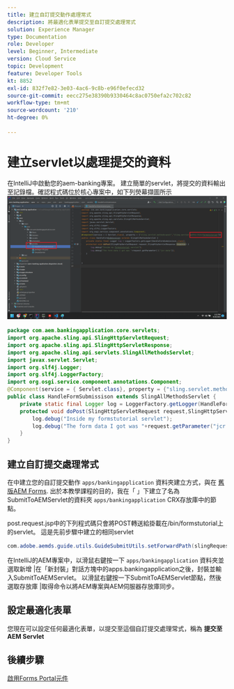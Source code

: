 ```yaml
---
title: 建立自訂提交動作處理常式
description: 將最適化表單提交至自訂提交處理常式
solution: Experience Manager
type: Documentation
role: Developer
level: Beginner, Intermediate
version: Cloud Service
topic: Development
feature: Developer Tools
kt: 8852
exl-id: 832f7e82-3e03-4ac6-9c8b-e96f0efecd32
source-git-commit: eecc275e38390b9330464c8ac0750efa2c702c82
workflow-type: tm+mt
source-wordcount: '210'
ht-degree: 0%

---
```


# 建立servlet以處理提交的資料

在IntelliJ中啟動您的aem-banking專案。
建立簡單的servlet，將提交的資料輸出至記錄檔。確認程式碼位於核心專案中，如下列熒幕擷圖所示
![create-servlet](assets/create-servlet.png)

```java
package com.aem.bankingapplication.core.servlets;
import org.apache.sling.api.SlingHttpServletRequest;
import org.apache.sling.api.SlingHttpServletResponse;
import org.apache.sling.api.servlets.SlingAllMethodsServlet;
import javax.servlet.Servlet;
import org.slf4j.Logger;
import org.slf4j.LoggerFactory;
import org.osgi.service.component.annotations.Component;
@Component(service = { Servlet.class}, property = {"sling.servlet.methods=post","sling.servlet.paths=/bin/formstutorial"})
public class HandleFormSubmissison extends SlingAllMethodsServlet {
    private static final Logger log = LoggerFactory.getLogger(HandleFormSubmissison.class);
    protected void doPost(SlingHttpServletRequest request,SlingHttpServletResponse response) {
        log.debug("Inside my formstutorial servlet");
        log.debug("The form data I got was "+request.getParameter("jcr:data"));
    }
}
```

## 建立自訂提交處理常式

在中建立您的自訂提交動作 `apps/bankingapplication` 資料夾建立方式，與在 [舊版AEM Forms](https://experienceleague.adobe.com/docs/experience-manager-learn/forms/adaptive-forms/custom-submit-aem-forms-article.html?lang=en). 出於本教學課程的目的，我在「 」下建立了名為SubmitToAEMServlet的資料夾 `apps/bankingapplication` CRX存放庫中的節點。

post.request.jsp中的下列程式碼只會將POST轉送給掛載在/bin/formstutorial上的servlet。 這是先前步驟中建立的相同servlet

```java
com.adobe.aemds.guide.utils.GuideSubmitUtils.setForwardPath(slingRequest,"/bin/formstutorial",null,null);
```

在IntelliJ的AEM專案中，以滑鼠右鍵按一下 `apps/bankingapplication` 資料夾並選取新增 |在「新封裝」對話方塊中的apps.bankingapplication之後，封裝並輸入SubmitToAEMServlet。 以滑鼠右鍵按一下SubmitToAEMServlet節點，然後選取存放庫 |取得命令以將AEM專案與AEM伺服器存放庫同步。


## 設定最適化表單

您現在可以設定任何最適化表單，以提交至這個自訂提交處理常式，稱為 **提交至AEM Servlet**

## 後續步驟

[啟用Forms Portal元件](./forms-portal-components.md)
